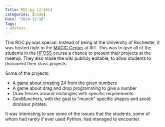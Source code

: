 ```yaml
---
Title: ROC.py 12/2014
categories: [code]
Date: "2014-12-16"
Tags:
- advfoss
---
```


This ROC.py was special. Instead of being at the University of Rochester, it was hosted right in the [MAGIC Center] at RIT. This was to give all of the students in the [HFOSS] course a chance to present their projects at the meetup. They also made the wiki publicly editable, to allow students to document their class projects

Some of the projects:

- A game about creating 24 from the given numbers
- A game about drag and drop programming to give a number
- Draw fences around rectangles with specific requirements
- GeoMunchers, with the goal to "munch" specific shapes and avoid dinosaur pirates.

It was interesting to see some of the issues that the students, some of whom had rarely if ever used Python, had managed to encounter.

[MAGIC Center]: http://magic.rit.edu
[HFOSS]: http://hfoss-fossrit.rhcloud.com
